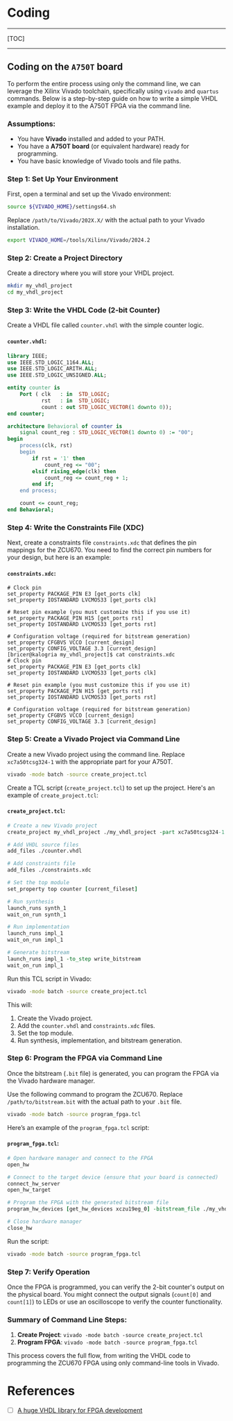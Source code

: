 # Coding

---

[TOC]

---

## Coding on the `A750T` board

To perform the entire process using only the command line, we can leverage the Xilinx Vivado toolchain, specifically using `vivado` and `quartus` commands. Below is a step-by-step guide on how to write a simple VHDL example and deploy it to the A750T FPGA via the command line.

### Assumptions:
- You have **Vivado** installed and added to your PATH.
- You have a **A750T board** (or equivalent hardware) ready for programming.
- You have basic knowledge of Vivado tools and file paths.

### Step 1: Set Up Your Environment

First, open a terminal and set up the Vivado environment:
```bash
source ${VIVADO_HOME}/settings64.sh
```
Replace `/path/to/Vivado/202X.X/` with the actual path to your Vivado installation.

```bash
export VIVADO_HOME=/tools/Xilinx/Vivado/2024.2
```

### Step 2: Create a Project Directory
Create a directory where you will store your VHDL project.
```bash
mkdir my_vhdl_project
cd my_vhdl_project
```

### Step 3: Write the VHDL Code (2-bit Counter)
Create a VHDL file called `counter.vhdl` with the simple counter logic.

#### `counter.vhdl`:
```vhdl
library IEEE;
use IEEE.STD_LOGIC_1164.ALL;
use IEEE.STD_LOGIC_ARITH.ALL;
use IEEE.STD_LOGIC_UNSIGNED.ALL;

entity counter is
    Port ( clk   : in  STD_LOGIC;
           rst   : in  STD_LOGIC;
           count : out STD_LOGIC_VECTOR(1 downto 0));
end counter;

architecture Behavioral of counter is
    signal count_reg : STD_LOGIC_VECTOR(1 downto 0) := "00";
begin
    process(clk, rst)
    begin
        if rst = '1' then
            count_reg <= "00";
        elsif rising_edge(clk) then
            count_reg <= count_reg + 1;
        end if;
    end process;

    count <= count_reg;
end Behavioral;
```

### Step 4: Write the Constraints File (XDC)
Next, create a constraints file `constraints.xdc` that defines the pin mappings for the ZCU670. You need to find the correct pin numbers for your design, but here is an example:

#### `constraints.xdc`:
```xdc
# Clock pin
set_property PACKAGE_PIN E3 [get_ports clk]
set_property IOSTANDARD LVCMOS33 [get_ports clk]

# Reset pin example (you must customize this if you use it)
set_property PACKAGE_PIN H15 [get_ports rst]
set_property IOSTANDARD LVCMOS33 [get_ports rst]

# Configuration voltage (required for bitstream generation)
set_property CFGBVS VCCO [current_design]
set_property CONFIG_VOLTAGE 3.3 [current_design]
[bricer@kalogria my_vhdl_project]$ cat constraints.xdc 
# Clock pin
set_property PACKAGE_PIN E3 [get_ports clk]
set_property IOSTANDARD LVCMOS33 [get_ports clk]

# Reset pin example (you must customize this if you use it)
set_property PACKAGE_PIN H15 [get_ports rst]
set_property IOSTANDARD LVCMOS33 [get_ports rst]

# Configuration voltage (required for bitstream generation)
set_property CFGBVS VCCO [current_design]
set_property CONFIG_VOLTAGE 3.3 [current_design]
```

### Step 5: Create a Vivado Project via Command Line
Create a new Vivado project using the command line. Replace `xc7a50tcsg324-1` with the appropriate part for your A750T.


```bash
vivado -mode batch -source create_project.tcl
```

Create a TCL script (`create_project.tcl`) to set up the project. Here's an example of `create_project.tcl`:

#### `create_project.tcl`:
```tcl
# Create a new Vivado project
create_project my_vhdl_project ./my_vhdl_project -part xc7a50tcsg324-1

# Add VHDL source files
add_files ./counter.vhdl

# Add constraints file
add_files ./constraints.xdc

# Set the top module
set_property top counter [current_fileset]

# Run synthesis
launch_runs synth_1
wait_on_run synth_1

# Run implementation
launch_runs impl_1
wait_on_run impl_1

# Generate bitstream
launch_runs impl_1 -to_step write_bitstream
wait_on_run impl_1
```

Run this TCL script in Vivado:
```bash
vivado -mode batch -source create_project.tcl
```

This will:
1. Create the Vivado project.
2. Add the `counter.vhdl` and `constraints.xdc` files.
3. Set the top module.
4. Run synthesis, implementation, and bitstream generation.

### Step 6: Program the FPGA via Command Line
Once the bitstream (`.bit` file) is generated, you can program the FPGA via the Vivado hardware manager.

Use the following command to program the ZCU670. Replace `/path/to/bitstream.bit` with the actual path to your `.bit` file.

```bash
vivado -mode batch -source program_fpga.tcl
```

Here’s an example of the `program_fpga.tcl` script:

#### `program_fpga.tcl`:
```tcl
# Open hardware manager and connect to the FPGA
open_hw

# Connect to the target device (ensure that your board is connected)
connect_hw_server
open_hw_target

# Program the FPGA with the generated bitstream file
program_hw_devices [get_hw_devices xczu19eg_0] -bitstream_file ./my_vhdl_project.runs/impl_1/top.bit

# Close hardware manager
close_hw
```

Run the script:
```bash
vivado -mode batch -source program_fpga.tcl
```

### Step 7: Verify Operation
Once the FPGA is programmed, you can verify the 2-bit counter's output on the physical board. You might connect the output signals (`count[0]` and `count[1]`) to LEDs or use an oscilloscope to verify the counter functionality.

### Summary of Command Line Steps:
1. **Create Project**: `vivado -mode batch -source create_project.tcl`
2. **Program FPGA**: `vivado -mode batch -source program_fpga.tcl`

This process covers the full flow, from writing the VHDL code to programming the ZCU670 FPGA using only command-line tools in Vivado.

# References

- [ ] [A huge VHDL library for FPGA development ](https://github.com/slaclab/surf)
